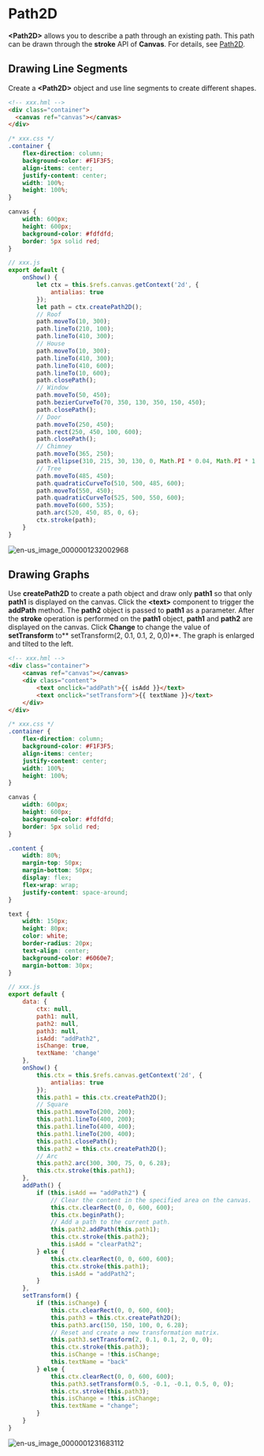 # Path2D


**\<Path2D>** allows you to describe a path through an existing path. This path can be drawn through the **stroke** API of **Canvas**. For details, see [Path2D](../reference/arkui-js/js-components-canvas-path2d.md).


## Drawing Line Segments

Create a **\<Path2D>** object and use line segments to create different shapes.

```html
<!-- xxx.hml --> 
<div class="container">
  <canvas ref="canvas"></canvas>
</div>
```

```css
/* xxx.css */
.container {
    flex-direction: column;
    background-color: #F1F3F5;
    align-items: center;
    justify-content: center;
    width: 100%;
    height: 100%;
}

canvas {
    width: 600px;
    height: 600px;
    background-color: #fdfdfd;
    border: 5px solid red;
}
```

```js
// xxx.js
export default {
    onShow() {
        let ctx = this.$refs.canvas.getContext('2d', {
            antialias: true
        });
        let path = ctx.createPath2D();
        // Roof
        path.moveTo(10, 300);
        path.lineTo(210, 100);
        path.lineTo(410, 300);
        // House
        path.moveTo(10, 300);
        path.lineTo(410, 300);
        path.lineTo(410, 600);
        path.lineTo(10, 600);
        path.closePath();
        // Window
        path.moveTo(50, 450);
        path.bezierCurveTo(70, 350, 130, 350, 150, 450);
        path.closePath();
        // Door
        path.moveTo(250, 450);
        path.rect(250, 450, 100, 600);
        path.closePath();
        // Chimney
        path.moveTo(365, 250);
        path.ellipse(310, 215, 30, 130, 0, Math.PI * 0.04, Math.PI * 1.1, 1);
        // Tree
        path.moveTo(485, 450);
        path.quadraticCurveTo(510, 500, 485, 600);
        path.moveTo(550, 450);
        path.quadraticCurveTo(525, 500, 550, 600);
        path.moveTo(600, 535);
        path.arc(520, 450, 85, 0, 6);
        ctx.stroke(path);
    }
}
```


![en-us_image_0000001232002968](figures/en-us_image_0000001232002968.png)


## Drawing Graphs

Use **createPath2D** to create a path object and draw only **path1** so that only **path1** is displayed on the canvas. Click the **\<text>** component to trigger the **addPath** method. The **path2** object is passed to **path1** as a parameter. After the **stroke** operation is performed on the **path1** object, **path1** and **path2** are displayed on the canvas. Click **Change** to change the value of **setTransform** to** setTransform(2, 0.1, 0.1, 2, 0,0)**. The graph is enlarged and tilted to the left.


```html
<!-- xxx.hml -->
<div class="container">
    <canvas ref="canvas"></canvas>
    <div class="content">
        <text onclick="addPath">{{ isAdd }}</text>
        <text onclick="setTransform">{{ textName }}</text>
    </div>
</div>
```


```css
/* xxx.css */
.container {
    flex-direction: column;
    background-color: #F1F3F5;
    align-items: center;
    justify-content: center;
    width: 100%;
    height: 100%;
}

canvas {
    width: 600px;
    height: 600px;
    background-color: #fdfdfd;
    border: 5px solid red;
}

.content {
    width: 80%;
    margin-top: 50px;
    margin-bottom: 50px;
    display: flex;
    flex-wrap: wrap;
    justify-content: space-around;
}

text {
    width: 150px;
    height: 80px;
    color: white;
    border-radius: 20px;
    text-align: center;
    background-color: #6060e7;
    margin-bottom: 30px;
}
```


```js
// xxx.js
export default {
    data: {
        ctx: null,
        path1: null,
        path2: null,
        path3: null,
        isAdd: "addPath2",
        isChange: true,
        textName: 'change'
    },
    onShow() {
        this.ctx = this.$refs.canvas.getContext('2d', {
            antialias: true
        });
        this.path1 = this.ctx.createPath2D();
        // Square
        this.path1.moveTo(200, 200);
        this.path1.lineTo(400, 200);
        this.path1.lineTo(400, 400);
        this.path1.lineTo(200, 400);
        this.path1.closePath();
        this.path2 = this.ctx.createPath2D();
        // Arc
        this.path2.arc(300, 300, 75, 0, 6.28);
        this.ctx.stroke(this.path1);
    },
    addPath() {
        if (this.isAdd == "addPath2") {
            // Clear the content in the specified area on the canvas.
            this.ctx.clearRect(0, 0, 600, 600);
            this.ctx.beginPath();
            // Add a path to the current path.
            this.path2.addPath(this.path1);
            this.ctx.stroke(this.path2);
            this.isAdd = "clearPath2";
        } else {
            this.ctx.clearRect(0, 0, 600, 600);
            this.ctx.stroke(this.path1);
            this.isAdd = "addPath2";
        }
    },
    setTransform() {
        if (this.isChange) {
            this.ctx.clearRect(0, 0, 600, 600);
            this.path3 = this.ctx.createPath2D();
            this.path3.arc(150, 150, 100, 0, 6.28);
            // Reset and create a new transformation matrix.
            this.path3.setTransform(2, 0.1, 0.1, 2, 0, 0);
            this.ctx.stroke(this.path3);
            this.isChange = !this.isChange;
            this.textName = "back"
        } else {
            this.ctx.clearRect(0, 0, 600, 600);
            this.path3.setTransform(0.5, -0.1, -0.1, 0.5, 0, 0);
            this.ctx.stroke(this.path3);
            this.isChange = !this.isChange;
            this.textName = "change";
        }
    }
}
```

![en-us_image_0000001231683112](figures/en-us_image_0000001231683112.gif)
